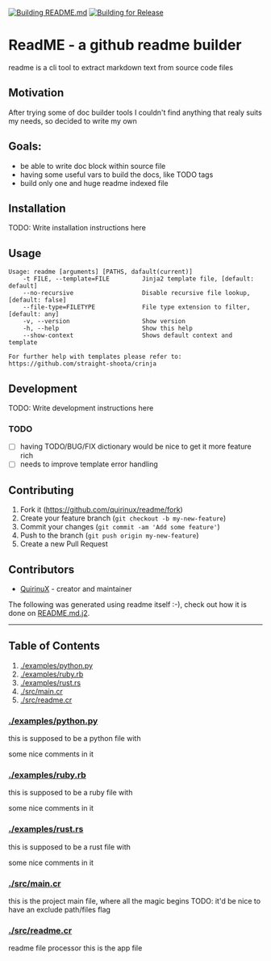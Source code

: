 [![Building README.md](https://github.com/quirinux/readme/actions/workflows/build-readme.yml/badge.svg)](https://github.com/quirinux/readme/actions/workflows/build-readme.yml)
[![Building for Release](https://github.com/quirinux/readme/actions/workflows/release.yml/badge.svg)](https://github.com/quirinux/readme/actions/workflows/release.yml)

# ReadME - a github readme builder
readme is a cli tool to extract markdown text from source code files

## Motivation
After trying some of doc builder tools I couldn't find anything that realy suits my needs, so decided to write my own

## Goals:
- be able to write doc block within source file
- having some useful vars to build the docs, like TODO tags
- build only one and huge readme indexed file

## Installation

TODO: Write installation instructions here

## Usage

```
Usage: readme [arguments] [PATHS, dafault(current)]
    -t FILE, --template=FILE         Jinja2 template file, [default: default]
    --no-recursive                   Disable recursive file lookup, [default: false]
    --file-type=FILETYPE             File type extension to filter, [default: any]
    -v, --version                    Show version
    -h, --help                       Show this help
    --show-context                   Shows default context and template

For further help with templates please refer to: https://github.com/straight-shoota/crinja
```

## Development

TODO: Write development instructions here

### TODO
- [ ] having TODO/BUG/FIX dictionary would be nice to get it more feature rich
- [ ] needs to improve template error handling

## Contributing

1. Fork it (<https://github.com/quirinux/readme/fork>)
2. Create your feature branch (`git checkout -b my-new-feature`)
3. Commit your changes (`git commit -am 'Add some feature'`)
4. Push to the branch (`git push origin my-new-feature`)
5. Create a new Pull Request

## Contributors

- [QuirinuX](https://github.com/quirinux) - creator and maintainer


The following was generated using readme itself :-), check out how it is done on [README.md.j2](README.md.j2).

---

## Table of Contents
1. [./examples/python.py](#examplespythonpy)
1. [./examples/ruby.rb](#examplesrubyrb)
1. [./examples/rust.rs](#examplesrustrs)
1. [./src/main.cr](#srcmaincr)
1. [./src/readme.cr](#srcreadmecr)

### [./examples/python.py](./examples/python.py)
this is supposed to be a python file with


some nice comments in it


### [./examples/ruby.rb](./examples/ruby.rb)
this is supposed to be a ruby file with


some nice comments in it


### [./examples/rust.rs](./examples/rust.rs)
this is supposed to be a rust file with


some nice comments in it


### [./src/main.cr](./src/main.cr)
this is the project main file, where all the magic begins
TODO: it'd be nice to have an exclude path/files flag


### [./src/readme.cr](./src/readme.cr)
readme file processor
this is the app file


